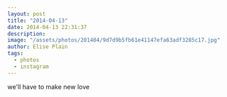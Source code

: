 ```yaml
---
layout: post
title: "2014-04-13"
date: 2014-04-13 22:31:37
description: 
image: "/assets/photos/201404/9d7d9b5fb61e41147efa63adf3285c17.jpg"
author: Elise Plain
tags: 
  - photos
  - instagram
---
```


we&#39;ll have to make new love
<p></p>
